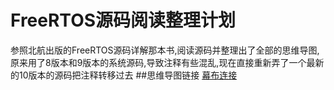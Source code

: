 # FreeRTOS源码阅读整理计划
参照北航出版的FreeRTOS源码详解那本书,阅读源码并整理出了全部的思维导图,原来用了8版本和9版本的系统源码,导致注释有些混乱,现在直接重新弄了一个最新的10版本的源码把注释转移过去
##思维导图链接
[幕布连接](https://mubu.com/doc/1OqviTu-10)
